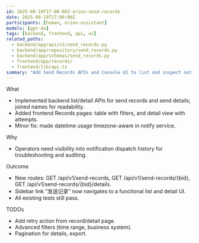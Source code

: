 ```yaml
---
id: 2025-09-19T17-00-00Z-orion-send-records
date: 2025-09-19T17:00:00Z
participants: [human, orion-assistant]
models: [gpt-4o]
tags: [backend, frontend, api, ui]
related_paths:
  - backend/app/api/v1/send_records.py
  - backend/app/repository/send_records.py
  - backend/app/schemas/send_records.py
  - frontend/app/records/
  - frontend/lib/api.ts
summary: "Add Send Records APIs and Console UI to list and inspect notification send history."
---
```


What
- Implemented backend list/detail APIs for send records and send details; joined names for readability.
- Added frontend Records pages: table with filters, and detail view with attempts.
- Minor fix: made datetime usage timezone-aware in notify service.

Why
- Operators need visibility into notification dispatch history for troubleshooting and auditing.

Outcome
- New routes: GET /api/v1/send-records, GET /api/v1/send-records/{bid}, GET /api/v1/send-records/{bid}/details.
- Sidebar link “发送记录” now navigates to a functional list and detail UI.
- All existing tests still pass.

TODOs
- Add retry action from record/detail page.
- Advanced filters (time range, business system).
- Pagination for details, export.
